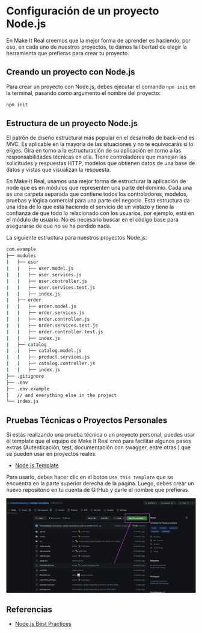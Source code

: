 # Configuración de un proyecto Node.js

En Make It Real creemos que la mejor forma de aprender es haciendo, por eso, en cada uno de nuestros proyectos, te damos la libertad de elegir la herramienta que prefieras para crear tu proyecto.

## Creando un proyecto con Node.js

Para crear un proyecto con Node.js, debes ejecutar el comando `npm init` en la terminal, pasando como argumento el nombre del proyecto:

```bash
npm init
```

## Estructura de un proyecto Node.js
El patrón de diseño estructural más popular en el desarrollo de back-end es MVC. Es aplicable en la mayoría de las situaciones y no te equivocarás si lo eliges. Gira en torno a la estructuración de su aplicación en torno a las responsabilidades técnicas en ella. Tiene controladores que manejan las solicitudes y respuestas HTTP, modelos que obtienen datos de una base de datos y vistas que visualizan la respuesta.

En Make It Real, usamos una mejor forma de estructurar la aplicación de node que es en módulos que representen una parte del dominio. Cada una es una carpeta separada que contiene todos los controladores, modelos, pruebas y lógica comercial para una parte del negocio. Esta estructura da una idea de lo que está haciendo el servicio de un vistazo y tiene la confianza de que todo lo relacionado con los usuarios, por ejemplo, está en el módulo de usuario. No es necesario buscar en el código base para asegurarse de que no se ha perdido nada.

La siguiente estructura para nuestros proyectos Node.js:

```bash
com.example
├── modules
|   ├── user
|   |   ├── user.model.js
|   |   ├── user.services.js
|   |   ├── user.controller.js
|   |   ├── user.services.test.js
|   |   ├── index.js
|   ├── order
|   |   ├── order.model.js
|   |   ├── order.services.js
|   |   ├── order.controller.js
|   |   ├── order.services.test.js
|   |   ├── order.controller.test.js
|   |   ├── index.js
|   ├── catalog
|   |   ├── catalog.model.js
|   |   ├── product.services.js
|   |   ├── catalog.controller.js
|   |   ├── index.js
├── .gitignore
├── .env
├── .env.example
│   // and everything else in the project
└── index.js
```

## Pruebas Técnicas o Proyectos Personales

Si estás realizando una prueba técnica o un proyecto personal, puedes usar el template que el equipo de Make It Real creó para facilitar algunos pasos extras (Autenticación, test, documentación con swagger, entre otras.) que se pueden usar en proyectos reales.

- [Node.js Template](https://github.com/makeitrealcamp/nodejs-template)

Para usarlo, debes hacer clic en el boton `Use this template` que se encuentra en la parte superior derecha de la página. Luego, debes crear un nuevo repositorio en tu cuenta de GitHub y darle el nombre que prefieras.

![use this template](./img/node-template.png)

## Referencias

- [Node.js Best Practices](https://alexkondov.com/tao-of-node/)
